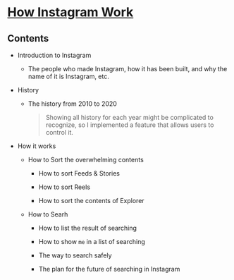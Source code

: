# [How Instagram Work](https://fivepixels.github.io/instagram-algorithm/)

## Contents

- Introduction to Instagram

  - The people who made Instagram, how it has been built, and why the name of it is Instagram, etc.

- History

  - The history from 2010 to 2020

    > Showing all history for each year might be complicated to recognize, so I implemented a feature that allows users to control it.

- How it works

  - How to Sort the overwhelming contents

    - How to sort Feeds & Stories

    - How to sort Reels

    - How to sort the contents of Explorer

  - How to Searh

    - How to list the result of searching

    - How to show `me` in a list of searching

    - The way to search safely

    - The plan for the future of searching in Instagram
